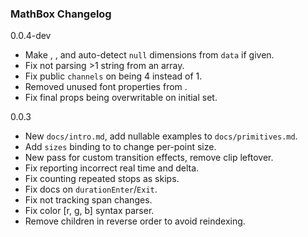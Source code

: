 ### MathBox Changelog

0.0.4-dev

 * Make <array />, <matrix />, <voxel /> and <text /> auto-detect `null` dimensions from `data` if given.
 * Fix <text /> not parsing >1 string from an array.
 * Fix public `channels` on <text /> being 4 instead of 1.
 * Removed unused font properties from <retext />.
 * Fix final props being overwritable on initial set.

0.0.3

 * New `docs/intro.md`, add nullable examples to `docs/primitives.md`.
 * Add `sizes` binding to <point /> to change per-point size.
 * New <mask /> pass for custom transition effects, remove clip leftover.
 * Fix <clock> reporting incorrect real time and delta.
 * Fix <step /> counting repeated stops as skips.
 * Fix docs on <transition> `durationEnter`/`Exit`.
 * Fix <scale /> not tracking span changes.
 * Fix color [r, g, b] syntax parser.
 * Remove children in reverse order to avoid reindexing.

